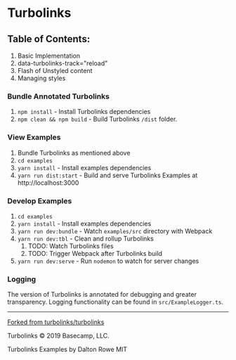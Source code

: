 # Turbolinks

## Table of Contents:

1. Basic Implementation
2. data-turbolinks-track="reload"
3. Flash of Unstyled content
4. Managing styles


### Bundle Annotated Turbolinks

1. `npm install` - Install Turbolinks dependencies
2. `npm clean && npm build` - Build Turbolinks `/dist` folder.

### View Examples

1. Bundle Turbolinks as mentioned above
2. `cd examples`
3. `yarn install` - Install examples dependencies 
4. `yarn run dist:start` - Build and serve Turbolinks Examples at http://localhost:3000

### Develop Examples


1. `cd examples`
2. `yarn install` - Install examples dependencies
3. `yarn run dev:bundle` - Watch `examples/src` directory with Webpack
4. `yarn run dev:tbl` - Clean and rollup Turbolinks
   1. TODO: Watch Turbolinks files
   2. TODO: Trigger Webpack after Turbolinks build
5. `yarn run dev:serve` - Run `nodemon` to watch for server changes

### Logging

The version of Turbolinks is annotated for debugging and greater transparency. 
Logging functionality can be found in `src/ExampleLogger.ts`.

<hr>

[Forked from turbolinks/turbolinks](https://github.com/turbolinks/turbolinks)

Turbolinks © 2019 Basecamp, LLC.

Turbolinks Examples by Dalton Rowe MIT
